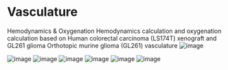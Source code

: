 # Vasculature
Hemodynamics &amp; Oxygenation
Hemodynamics calculation and oxygenation calculation based on Human colorectal carcinoma (LS174T) xenograft and GL261 glioma Orthotopic murine glioma (GL261) vasculature
![image](https://github.com/PhantomOtter/Vasculature/assets/98802462/884538b3-3da9-43d9-b39a-8ba4617119ab)

![image](https://github.com/PhantomOtter/Vasculature/assets/98802462/062d506d-86f2-4c10-a6e3-00ede2bacc20) ![image](https://github.com/PhantomOtter/Vasculature/assets/98802462/d40d1647-55a4-414d-9398-7d50819e16c9)
![image](https://github.com/PhantomOtter/Vasculature/assets/98802462/703296ff-e31f-40d9-9acf-09374b05dae0) ![image](https://github.com/PhantomOtter/Vasculature/assets/98802462/6e865e4a-c22c-448f-b751-bb84579f1622)
![image](https://github.com/PhantomOtter/Vasculature/assets/98802462/d88919cf-6d60-483d-a2d1-16097174d32d) ![image](https://github.com/PhantomOtter/Vasculature/assets/98802462/73723f20-1051-4b60-b20c-32bc92a9d400)



